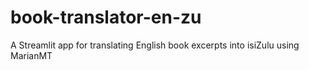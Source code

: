 # book-translator-en-zu
A Streamlit app for translating English book excerpts into isiZulu using MarianMT
